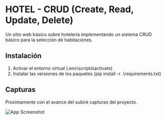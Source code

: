 
# HOTEL - CRUD (Create, Read, Update, Delete)
Un sitio web básico sobre hotelería implementando un sistema CRUD básico para la selección de habitaciones. 

## Instalación
1. Activar el entorno virtual (.env\scripts\activate)
2. Instalar las versiones de los paquetes (pip install -r .\requirements.txt)

## Capturas
Proximamente con el avance del subiré capturas del proyecto.

![App Screenshot](https://via.placeholder.com/468x300?text=App+Screenshot+Here)

